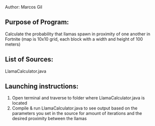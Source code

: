 Author: Marcos Gil

Purpose of Program: 
-------------------

Calculate the probability that llamas spawn in proximity of one another in Fortnite (map is 10x10 grid, each block with a width and height of 100 meters)


List of Sources:
----------------

LlamaCalculator.java

Launching instructions:
-----------------------

1. Open terminal and traverse to folder where LlamaCalculator.java is located
2. Compile & run LlamaCalculator.java to see output based on the parameters you set in the source for amount of iterations and the desired proximity between the llamas
